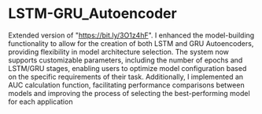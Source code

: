 # LSTM-GRU_Autoencoder
Extended version of "https://bit.ly/3O1z4hF". I enhanced the model-building functionality to allow for the creation of both LSTM and GRU Autoencoders, providing flexibility in model architecture selection. The system now supports customizable parameters, including the number of epochs and LSTM/GRU stages, enabling users to optimize model configuration based on the specific requirements of their task. Additionally, I implemented an AUC calculation function, facilitating performance comparisons between models and improving the process of selecting the best-performing model for each application
